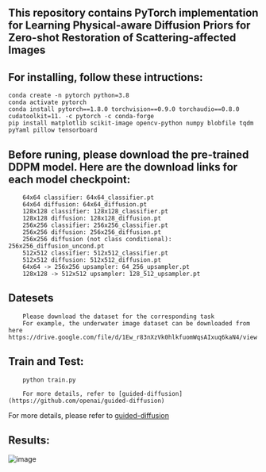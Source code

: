 ## This repository contains PyTorch implementation for Learning Physical-aware Diffusion Priors for Zero-shot Restoration of Scattering-affected Images
## For installing, follow these intructions:

    conda create -n pytorch python=3.8  
    conda activate pytorch  
    conda install pytorch==1.8.0 torchvision==0.9.0 torchaudio==0.8.0 cudatoolkit=11. -c pytorch -c conda-forge  
    pip install matplotlib scikit-image opencv-python numpy blobfile tqdm pyYaml pillow tensorboard 

## Before runing, please download the pre-trained DDPM model. Here are the download links for each model checkpoint:

        64x64 classifier: 64x64_classifier.pt  
        64x64 diffusion: 64x64_diffusion.pt  
        128x128 classifier: 128x128_classifier.pt  
        128x128 diffusion: 128x128_diffusion.pt  
        256x256 classifier: 256x256_classifier.pt  
        256x256 diffusion: 256x256_diffusion.pt  
        256x256 diffusion (not class conditional): 256x256_diffusion_uncond.pt  
        512x512 classifier: 512x512_classifier.pt  
        512x512 diffusion: 512x512_diffusion.pt  
        64x64 -> 256x256 upsampler: 64_256_upsampler.pt  
        128x128 -> 512x512 upsampler: 128_512_upsampler.pt

## Datesets
        Please download the dataset for the corresponding task  
        For example, the underwater image dataset can be downloaded from here https://drive.google.com/file/d/1Ew_r83nXzVk0hlkfuomWqsAIxuq6kaN4/view

## Train and Test:  

        python train.py  
        
        For more details, refer to [guided-diffusion](https://github.com/openai/guided-diffusion)  
        
For more details, please refer to [guided-diffusion](https://github.com/openai/guided-diffusion)  

## Results:  
![image](https://github.com/user-attachments/assets/ae63cd2a-7720-418c-ac69-737f82f4baa4)  


